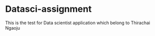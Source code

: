 # Datasci-assignment
This is the test for Data scientist application which belong to Thirachai Ngaoju
